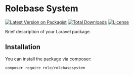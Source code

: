 # Rolebase System

[![Latest Version on Packagist](https://img.shields.io/packagist/v/your-vendor/rolebasesystem.svg?style=flat-square)](https://packagist.org/packages/your-vendor/rolebasesystem)
[![Total Downloads](https://img.shields.io/packagist/dt/your-vendor/rolebasesystem.svg?style=flat-square)](https://packagist.org/packages/your-vendor/rolebasesystem)
[![License](https://img.shields.io/github/license/your-github-username/rolebasesystem.svg?style=flat-square)](LICENSE.md)

Brief description of your Laravel package.

## Installation

You can install the package via composer:

```bash
composer require role/rolebasesystem
